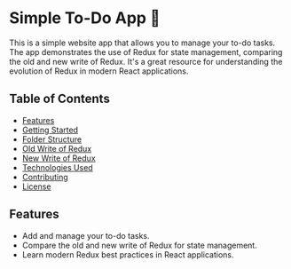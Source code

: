 # Simple To-Do App 📃

This is a simple website app that allows you to manage your to-do tasks. The app demonstrates the use of Redux for state management, comparing the old and new write of Redux. It's a great resource for understanding the evolution of Redux in modern React applications.

## Table of Contents

- [Features](#features)
- [Getting Started](#getting-started)
- [Folder Structure](#folder-structure)
- [Old Write of Redux](#old-write-of-redux)
- [New Write of Redux](#new-write-of-redux)
- [Technologies Used](#technologies-used)
- [Contributing](#contributing)
- [License](#license)

## Features

- Add and manage your to-do tasks.
- Compare the old and new write of Redux for state management.
- Learn modern Redux best practices in React applications.